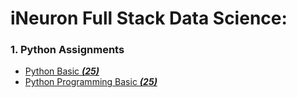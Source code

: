 # iNeuron Full Stack Data Science:

### 1. Python Assignments
- [Python Basic ***(25)***](https://github.com/ansh1313/iNeuron-Full-Stack-Data-Science-Assignments/tree/main/Ineuron%20Python%20Basic%20Assignments)
- [Python Programming Basic ***(25)***](https://github.com/ansh1313/iNeuron-Full-Stack-Data-Science-Assignments/tree/main/Ineuron%20Python%20Basic%20Programming%20Assignments)

   

